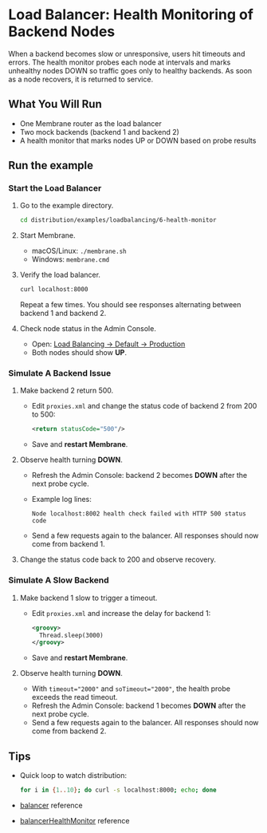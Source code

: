 # Load Balancer: Health Monitoring of Backend Nodes

When a backend becomes slow or unresponsive, users hit timeouts and errors. The health monitor probes each node at intervals and marks unhealthy nodes DOWN so traffic goes only to healthy backends. As soon as a node recovers, it is returned to service. 

## What You Will Run

- One Membrane router as the load balancer
- Two mock backends (backend 1 and backend 2)
- A health monitor that marks nodes UP or DOWN based on probe results

## Run the example

### Start the Load Balancer

1. Go to the example directory.

   ```bash
   cd distribution/examples/loadbalancing/6-health-monitor
   ```

2. Start Membrane.

   - macOS/Linux: `./membrane.sh`
   - Windows: `membrane.cmd`

3. Verify the load balancer.

   ```bash
   curl localhost:8000                   
   ```

   Repeat a few times. You should see responses alternating between backend 1 and backend 2.

4. Check node status in the Admin Console.

   * Open:
     [Load Balancing → Default → Production](http://localhost:9000/admin/clusters/show?balancer=Default&cluster=Production)
   * Both nodes should show **UP**.


### Simulate A Backend Issue

1. Make backend 2 return 500.

   * Edit `proxies.xml` and change the status code of backend 2 from 200 to 500:

     ```xml
     <return statusCode="500"/>
     ```
   * Save and **restart Membrane**.

2. Observe health turning **DOWN**.

   * Refresh the Admin Console: backend 2 becomes **DOWN** after the next probe cycle.
   * Example log lines:

     ```
     Node localhost:8002 health check failed with HTTP 500 status code
     ```

   * Send a few requests again to the balancer. All responses should now come from backend 1.

3. Change the status code back to 200 and observe recovery.


### Simulate A Slow Backend

1. Make backend 1 slow to trigger a timeout.

   * Edit `proxies.xml` and increase the delay for backend 1:

     ```xml
     <groovy>
       Thread.sleep(3000)
     </groovy>
     ```
   * Save and **restart Membrane**.

2. Observe health turning **DOWN**.

   * With `timeout="2000"` and `soTimeout="2000"`, the health probe exceeds the read timeout.
   * Refresh the Admin Console: backend 1 becomes **DOWN** after the next probe cycle.
   * Send a few requests again to the balancer. All responses should now come from backend 2.


## Tips

* Quick loop to watch distribution:

  ```bash
  for i in {1..10}; do curl -s localhost:8000; echo; done
  ```

* [balancer](https://www.membrane-api.io/docs/current/balancer.html) reference
* [balancerHealthMonitor](https://www.membrane-api.io/docs/current/balancerHealthMonitor.html) reference